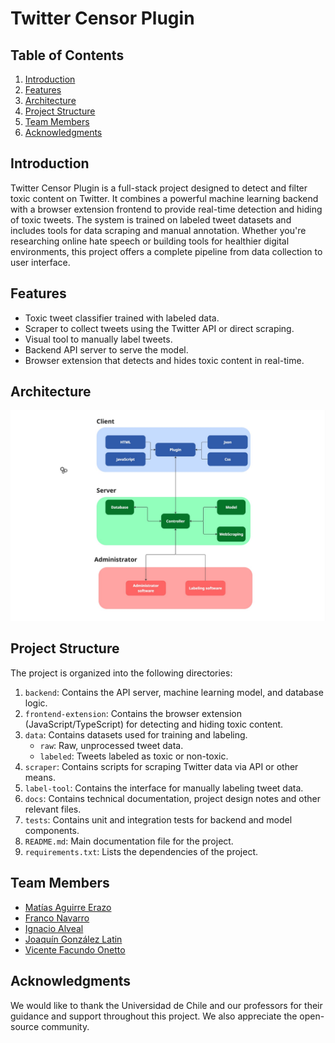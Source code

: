 # Twitter Censor Plugin

## Table of Contents
1. [Introduction](#introduction)
2. [Features](#features)
3. [Architecture](#architecture)
4. [Project Structure](#project-structure)
5. [Team Members](#team-members)
6. [Acknowledgments](#acknowledgments)

## Introduction

Twitter Censor Plugin is a full-stack project designed to detect and filter toxic content on Twitter. It combines a powerful machine learning backend with a browser extension frontend to provide real-time detection and hiding of toxic tweets. The system is trained on labeled tweet datasets and includes tools for data scraping and manual annotation. Whether you're researching online hate speech or building tools for healthier digital environments, this project offers a complete pipeline from data collection to user interface.

## Features

- Toxic tweet classifier trained with labeled data.
- Scraper to collect tweets using the Twitter API or direct scraping.
- Visual tool to manually label tweets.
- Backend API server to serve the model.
- Browser extension that detects and hides toxic content in real-time.

## Architecture
![System Architecture](docs/media/diagram.jpg)

## Project Structure

The project is organized into the following directories:

1. `backend`: Contains the API server, machine learning model, and database logic.
2. `frontend-extension`: Contains the browser extension (JavaScript/TypeScript) for detecting and hiding toxic content.
3. `data`: Contains datasets used for training and labeling.
   - `raw`: Raw, unprocessed tweet data.
   - `labeled`: Tweets labeled as toxic or non-toxic.
4. `scraper`: Contains scripts for scraping Twitter data via API or other means.
5. `label-tool`: Contains the interface for manually labeling tweet data.
6. `docs`: Contains technical documentation, project design notes and other relevant files.
7. `tests`: Contains unit and integration tests for backend and model components.
8. `README.md`: Main documentation file for the project.
9. `requirements.txt`: Lists the dependencies of the project.

## Team Members

- [Matías Aguirre Erazo](https://github.com/matiasAguirreE)
- [Franco Navarro](https://github.com/frank3421)
- [Ignacio Alveal](https://github.com/overexpOG)
- [Joaquín González Latin]()
- [Vicente Facundo Onetto](https://github.com/Vonetto)

## Acknowledgments

We would like to thank the Universidad de Chile and our professors for their guidance and support throughout this project. We also appreciate the open-source community.
